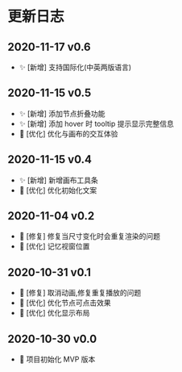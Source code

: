 # 更新日志

## 2020-11-17 v0.6

- ✨ [新增] 支持国际化(中英两版语言)

## 2020-11-15 v0.5

- ✨ [新增] 添加节点折叠功能 
- ✨ [新增] 添加 hover 时 tooltip 提示显示完整信息 
- 🚀 [优化] 优化与画布的交互体验

## 2020-11-15 v0.4

- ✨ [新增] 新增画布工具条 
- 🚀 [优化] 优化初始化文案

## 2020-11-04 v0.2

- 🐛 [修复] 修复当尺寸变化时会重复渲染的问题
- 🚀 [优化] 记忆视窗位置

## 2020-10-31 v0.1

- 🐛 [修复] 取消动画,修复重复播放的问题
- 🚀 [优化] 优化节点可点击效果
- 🚀 [优化] 优化显示布局

## 2020-10-30 v0.0

- 🎉 项目初始化 MVP 版本

